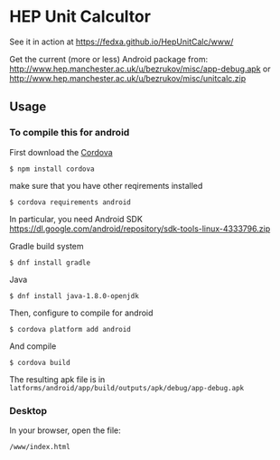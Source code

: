 # HEP Unit Calcultor

See it in action at https://fedxa.github.io/HepUnitCalc/www/

Get the current (more or less) Android package from:
http://www.hep.manchester.ac.uk/u/bezrukov/misc/app-debug.apk
or http://www.hep.manchester.ac.uk/u/bezrukov/misc/unitcalc.zip

## Usage

### To compile this for android

First download the [Cordova](https://cordova.apache.org/)

    $ npm install cordova

make sure that you have other reqirements installed

    $ cordova requirements android

In particular, you need Android SDK https://dl.google.com/android/repository/sdk-tools-linux-4333796.zip

Gradle build system

    $ dnf install gradle
	
Java

    $ dnf install java-1.8.0-openjdk
	
Then, configure to compile for android

    $ cordova platform add android

And compile

    $ cordova build

The resulting apk file is in 
`latforms/android/app/build/outputs/apk/debug/app-debug.apk`

### Desktop

In your browser, open the file:

    /www/index.html
